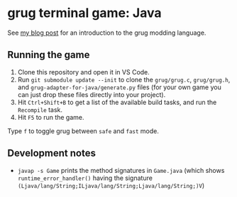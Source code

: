 # grug terminal game: Java

See [my blog post](https://mynameistrez.github.io/2024/02/29/creating-the-perfect-modding-language.html) for an introduction to the grug modding language.

## Running the game

1. Clone this repository and open it in VS Code.
2. Run `git submodule update --init` to clone the `grug/grug.c`, `grug/grug.h`, and `grug-adapter-for-java/generate.py` files (for your own game you can just drop these files directly into your project).
3. Hit `Ctrl+Shift+B` to get a list of the available build tasks, and run the `Recompile` task.
4. Hit `F5` to run the game.

Type `f` to toggle grug between `safe` and `fast` mode.

## Development notes

- `javap -s Game` prints the method signatures in `Game.java` (which shows `runtime_error_handler()` having the signature `(Ljava/lang/String;ILjava/lang/String;Ljava/lang/String;)V`)
